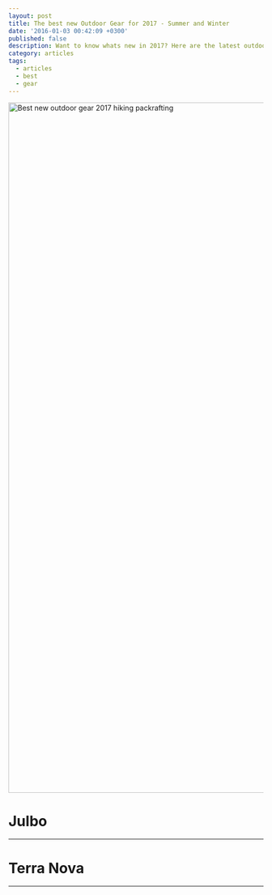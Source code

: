 ```yaml
---
layout: post
title: The best new Outdoor Gear for 2017 - Summer and Winter
date: '2016-01-03 00:42:09 +0300'
published: false
description: Want to know whats new in 2017? Here are the latest outdoor products.
category: articles
tags:
  - articles
  - best
  - gear
---
```


<a data-flickr-embed="true"  href="https://www.flickr.com/photos/90204224@N07/28098574144/in/dateposted-public/" title="Hiking and Packrafting in Norway"><img src="https://c1.staticflickr.com/8/7764/28098574144_7f1fefe9c0_k.jpg" width="2048" height="1365" alt="Best new outdoor gear 2017 hiking packrafting"></a><script async src="//embedr.flickr.com/assets/client-code.js" charset="utf-8"></script>

<!--more-->



# Julbo


---

# Terra Nova


---
